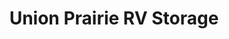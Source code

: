 ---
title: "Union Prairie RV Storage"
url: /vancouver/union-prairie-rv-storage/
shop: storage rental
---